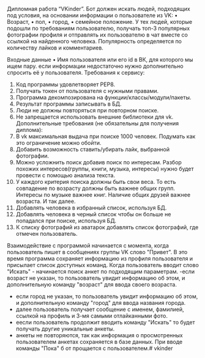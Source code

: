 Дипломная работа
“VKinder”. Бот должен искать людей, подходящих под условия, на основании информации о пользователе из VK:
• Возраст,
• пол,
• город,
• семейное положение.
У тех людей, которые подошли по требованиям пользователю, получать топ-3 популярных фотографии профиля и отправлять их пользователю в чат вместе со ссылкой на найденного человека.
Популярность определяется по количеству лайков и комментариев.

Входные данные
• Имя пользователя или его id в ВК, для которого мы ищем пару.
если информации недостаточно нужно дополнительно спросить её у пользователя.
Требования к сервису:
1. Код программы удовлетворяет PEP8.
2. Получать токен от пользователя с нужными правами.
3. Программа декомпозирована на функции/классы/модули/пакеты.
4. Результат программы записывать в БД.
5. Люди не должны повторяться при повторном поиске.
6. Не запрещается использовать внешние библиотеки для vk.
Дополнительные требования (не обязательны для получения диплома):
1. В vk максимальная выдача при поиске 1000 человек. Подумать как это ограничение можно обойти.
2. Добавить возможность ставить/убирать лайк, выбранной фотографии.
3. Можно усложнить поиск добавив поиск по интересам. Разбор похожих интересов(группы, книги, музыка, интересы) нужно будет провести с помощью анализа текста.
4. У каждого критерия поиска должны быть свои веса. То есть совпадение по возрасту должны быть важнее общих групп. Интересы по музыке важнее книг. Наличие общих друзей важнее возраста. И так далее.
5. Добавлять человека в избранный список, используя БД.
6. Добавлять человека в черный список чтобы он больше не попадался при поиске, используя БД.
7. К списку фотографий из аватарок добавлять список фотографий, где отмечен пользователь.
 


Взаимодействие с программой начинается с момента, когда пользователь пишет в сообщениях группы VK слово "Привет". В это время программа сохраняет информацию из профиля пользователя и присылает список доступных команд.
Когда пользователь вводит слово "Искать" - начинается поиск анкет по подходящим параметрам.
 -если возраст не указан, то пользователь увидит информацию об этом, и дополнительную команду "возраст" для ввода своего возраста.
 - если город не указан, то пользователь увидит информацию об этом, и дополнительную команду  "город" для ввода названия города.
- далее пользователь получает сообщение с именем, фамилией, ссылкой на профиль и 3-мя самыми отлайканными фото.
 - еесли пользователь продолжит вводить команду "Искать" то будет получать другие уникальные анкеты.
 - анкеты не повторяются, так как информация о просмотренных пользователем анкетах сохраняется в базе данных.
При вводе команды "Пока" б		от прощается с пользователем.#   v k i n d e r  
 
